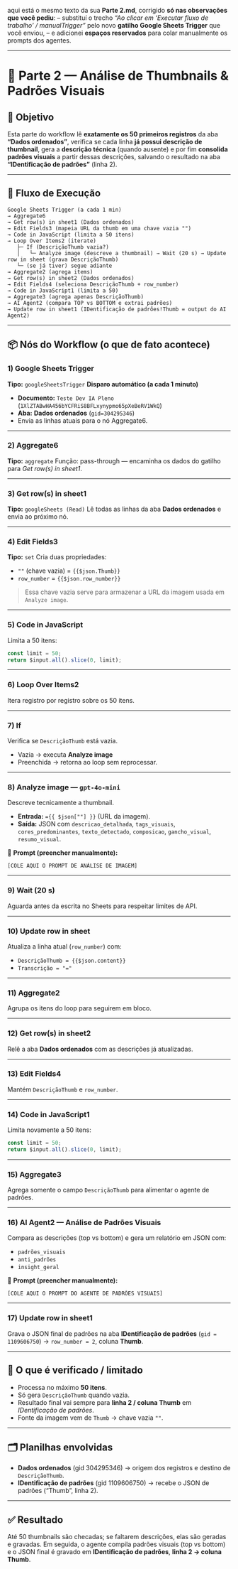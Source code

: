 aqui está o mesmo texto da sua **Parte 2.md**, corrigido **só nas observações que você pediu**:
– substituí o trecho *“Ao clicar em ‘Executar fluxo de trabalho’ / manualTrigger”* pelo novo **gatilho Google Sheets Trigger** que você enviou,
– e adicionei **espaços reservados** para colar manualmente os prompts dos agentes.

---

# 🎯 Parte 2 — Análise de Thumbnails & Padrões Visuais

## 📌 Objetivo

Esta parte do workflow lê **exatamente os 50 primeiros registros** da aba **“Dados ordenados”**, verifica se cada linha **já possui descrição de thumbnail**, gera a **descrição técnica** (quando ausente) e por fim **consolida padrões visuais** a partir dessas descrições, salvando o resultado na aba **“IDentificação de padrões”** (linha 2).

---

## 🔄 Fluxo de Execução

```
Google Sheets Trigger (a cada 1 min)
→ Aggregate6
→ Get row(s) in sheet1 (Dados ordenados)
→ Edit Fields3 (mapeia URL da thumb em uma chave vazia "")
→ Code in JavaScript (limita a 50 itens)
→ Loop Over Items2 (iterate)
   ├─ If (DescriçãoThumb vazia?)
   │   └─ Analyze image (descreve a thumbnail) → Wait (20 s) → Update row in sheet (grava DescriçãoThumb)
   └─ (se já tiver) segue adiante
→ Aggregate2 (agrega items)
→ Get row(s) in sheet2 (Dados ordenados)
→ Edit Fields4 (seleciona DescriçãoThumb + row_number)
→ Code in JavaScript1 (limita a 50)
→ Aggregate3 (agrega apenas DescriçãoThumb)
→ AI Agent2 (compara TOP vs BOTTOM e extrai padrões)
→ Update row in sheet1 (IDentificação de padrões!Thumb = output do AI Agent2)
```

---

## 📦 Nós do Workflow (o que de fato acontece)

### 1) **Google Sheets Trigger**

**Tipo:** `googleSheetsTrigger`
**Disparo automático (a cada 1 minuto)**

* **Documento:** `Teste Dev IA Pleno` (`1XlZTABwHA456bYCFRiS8BFLxynypmo65pXeBeRV1WkQ`)
* **Aba:** **Dados ordenados** (`gid=304295346`)
* Envia as linhas atuais para o nó Aggregate6.

---

### 2) **Aggregate6**

**Tipo:** `aggregate`
Função: pass-through — encaminha os dados do gatilho para *Get row(s) in sheet1*.

---

### 3) **Get row(s) in sheet1**

**Tipo:** `googleSheets (Read)`
Lê todas as linhas da aba **Dados ordenados** e envia ao próximo nó.

---

### 4) **Edit Fields3**

**Tipo:** `set`
Cria duas propriedades:

* `""` (chave vazia) = `{{$json.Thumb}}`
* `row_number` = `{{$json.row_number}}`

> Essa chave vazia serve para armazenar a URL da imagem usada em `Analyze image`.

---

### 5) **Code in JavaScript**

Limita a 50 itens:

```js
const limit = 50;
return $input.all().slice(0, limit);
```

---

### 6) **Loop Over Items2**

Itera registro por registro sobre os 50 itens.

---

### 7) **If**

Verifica se `DescriçãoThumb` está vazia.

* Vazia → executa **Analyze image**
* Preenchida → retorna ao loop sem reprocessar.

---

### 8) **Analyze image** — `gpt-4o-mini`

Descreve tecnicamente a thumbnail.

* **Entrada:** `={{ $json[""] }}` (URL da imagem).
* **Saída:** JSON com `descricao_detalhada`, `tags_visuais`, `cores_predominantes`, `texto_detectado`, `composicao`, `gancho_visual`, `resumo_visual`.

📍 **Prompt (preencher manualmente):**

```
[COLE AQUI O PROMPT DE ANÁLISE DE IMAGEM]
```

---

### 9) **Wait** (20 s)

Aguarda antes da escrita no Sheets para respeitar limites de API.

---

### 10) **Update row in sheet**

Atualiza a linha atual (`row_number`) com:

* `DescriçãoThumb = {{$json.content}}`
* `Transcrição = "="`

---

### 11) **Aggregate2**

Agrupa os itens do loop para seguirem em bloco.

---

### 12) **Get row(s) in sheet2**

Relê a aba **Dados ordenados** com as descrições já atualizadas.

---

### 13) **Edit Fields4**

Mantém `DescriçãoThumb` e `row_number`.

---

### 14) **Code in JavaScript1**

Limita novamente a 50 itens:

```js
const limit = 50;
return $input.all().slice(0, limit);
```

---

### 15) **Aggregate3**

Agrega somente o campo `DescriçãoThumb` para alimentar o agente de padrões.

---

### 16) **AI Agent2** — Análise de Padrões Visuais

Compara as descrições (top vs bottom) e gera um relatório em JSON com:

* `padrões_visuais`
* `anti_padrões`
* `insight_geral`

📍 **Prompt (preencher manualmente):**

```
[COLE AQUI O PROMPT DO AGENTE DE PADRÕES VISUAIS]
```

---

### 17) **Update row in sheet1**

Grava o JSON final de padrões na aba **IDentificação de padrões** (`gid = 1109606750`) → `row_number = 2`, coluna **Thumb**.

---

## 🧪 O que é verificado / limitado

* Processa no máximo **50 itens**.
* Só gera `DescriçãoThumb` quando vazia.
* Resultado final vai sempre para **linha 2 / coluna Thumb** em *IDentificação de padrões*.
* Fonte da imagem vem de `Thumb` → chave vazia `""`.

---

## 🗂️ Planilhas envolvidas

* **Dados ordenados** (gid 304295346) → origem dos registros e destino de `DescriçãoThumb`.
* **IDentificação de padrões** (gid 1109606750) → recebe o JSON de padrões (“Thumb”, linha 2).

---

## ✅ Resultado

Até 50 thumbnails são checadas; se faltarem descrições, elas são geradas e gravadas.
Em seguida, o agente compila padrões visuais (top vs bottom) e o JSON final é gravado em **IDentificação de padrões**, **linha 2 → coluna Thumb**.

